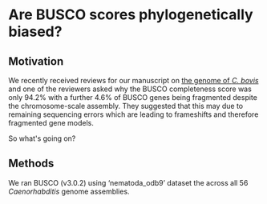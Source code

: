 # Are BUSCO scores phylogenetically biased? 

## Motivation 
We recently received reviews for our manuscript on [the genome of *C. bovis*](https://www.biorxiv.org/content/10.1101/766857v1) and one of the reviewers asked why the BUSCO completeness score was only 94.2% with a further 4.6% of BUSCO genes being fragmented despite the chromosome-scale assembly. They suggested that this may due to remaining sequencing errors which are leading to frameshifts and therefore fragmented gene models. 

So what's going on? 

## Methods
We ran BUSCO (v3.0.2) using ‘nematoda_odb9’ dataset the across all 56 *Caenorhabditis* genome assemblies. 





